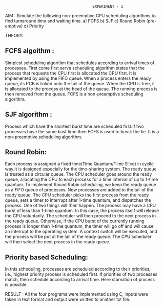                                             EXPERIMENT - 1

AIM :
 Simulate the following non-preemptive CPU scheduling algorithms to find turnaround time and waiting time.
    a) FCFS b) SJF c) Round Robin (pre-emptive) d) Priority 

THEORY:

FCFS algoithm :
-------------- 
Simplest scheduling algorithm that schedules according to arrival times of processes. First come first serve scheduling algorithm states that the process that requests the CPU first is allocated the CPU first. It is implemented by using the FIFO queue. When a process enters the ready queue, its PCB is linked onto the tail of the queue. When the CPU is free, it is allocated to the process at the head of the queue. The running process is then removed from the queue. FCFS is a non-preemptive scheduling algorithm.

SJF algorithm :
-------------
Process which have the shortest burst time are scheduled first.If two processes have the same bust time then FCFS is used to break the tie. It is a non-preemptive scheduling algorithm.

Round Robin:
-----------
Each process is assigned a fixed time(Time Quantum/Time Slice) in cyclic way.It is designed especially for the time-sharing system. The ready queue is treated as a circular queue. The CPU scheduler goes around the ready queue, allocating the CPU to each process for a time interval of up to 1-time quantum. To implement Round Robin scheduling, we keep the ready queue as a FIFO queue of processes. New processes are added to the tail of the ready queue. The CPU scheduler picks the first process from the ready queue, sets a timer to interrupt after 1-time quantum, and dispatches the process. One of two things will then happen. The process may have a CPU burst of less than 1-time quantum. In this case, the process itself will release the CPU voluntarily. The scheduler will then proceed to the next process in the ready queue. Otherwise, if the CPU burst of the currently running process is longer than 1-time quantum, the timer will go off and will cause an interrupt to the operating system. A context switch will be executed, and the process will be put at the tail of the ready queue. The CPU scheduler will then select the next process in the ready queue.

Priority based Scheduling:
-------------------------
In this scheduling, processes are scheduled according to their priorities, i.e., highest priority process is scheduled first. If priorities of two processes match, then schedule according to arrival time. Here starvation of process is possible.

RESULT :
All the four programs were implemented using C, inputs were taken in text format and output were written to another txt file.